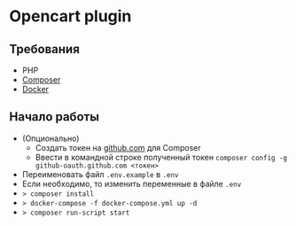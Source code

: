 # Opencart plugin
## Требования
* PHP
* [Composer](https://getcomposer.org/)
* [Docker](https://www.docker.com/)

## Начало работы
* (Опционально)
    + Создать токен на [github.com](https://github.com/settings/tokens/new?scopes=repo&description=Composer) для Composer 
    + Ввести в командной строке полученный токен `composer config -g github-oauth.github.com <токен>`
* Переименовать файл `.env.example` в `.env`
* Если необходимо, то изменить переменные в файле `.env`
* `> composer install`
* `> docker-compose -f docker-compose.yml up -d`
* `> composer run-script start`